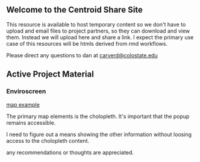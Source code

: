 ## Welcome to the Centroid Share Site

This resource is available to host temporary content so we don't have to upload and email files to project partners, so they can download and view them. Instead we will upload here and share a link. I expect the primary use case of this resources will be htmls derived from rmd workflows.

Please direct any questions to dan at carverd@colostate.edu

## Active Project Material

### Enviroscreen

[map example](https://geospatialcentroid.github.io/docs/mapExample.html)

The primary map elements is the cholopleth. It's important that the popup remains accessible.

I need to figure out a means showing the other information without loosing access to the cholopleth content.

any recommendations or thoughts are appreciated.

 

